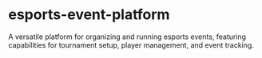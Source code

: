 # esports-event-platform
A versatile platform for organizing and running esports events, featuring capabilities for tournament setup, player management, and event tracking.
